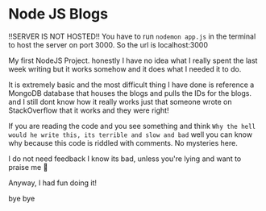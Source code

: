# Node JS Blogs
!!SERVER IS NOT HOSTED!! 
You have to run `nodemon app.js` in the terminal to host the server on port 3000. So the url is localhost:3000

My first NodeJS Project. honestly I have no idea what I really spent the last week writing but it works somehow and it does what I needed it to do.

It is extremely basic and the most difficult thing I have done is reference a MongoDB database that houses the blogs and pulls the IDs for the blogs.
  and I still dont know how it really works just that someone wrote on StackOverflow that it works and they were right!
  
If you are reading the code and you see something and think `Why the hell would he write this, its terrible and slow and bad` well you can know why because this code is riddled  with comments. No mysteries here.

I do not need feedback I know its bad, unless you're lying and want to praise me 🙂

Anyway, I had fun doing it!

bye bye
 
